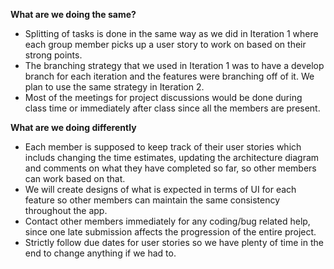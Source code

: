 **What are we doing the same?**

- Splitting of tasks is done in the same way as we did in Iteration 1 where each group member picks up a user story to work on based on their strong points.
- The branching strategy that we used in Iteration 1 was to have a develop branch for each iteration and the features were branching off of it. We plan to use the same strategy in Iteration 2.
- Most of the meetings for project discussions would be done during class time or immediately after class since all the members are present.

**What are we doing differently**

- Each member is supposed to keep track of their user stories which includs changing the time estimates, updating the architecture diagram and comments on what they have completed so far, so other members can work based on that.
- We will create designs of what is expected in terms of UI for each feature so other members can maintain the same consistency throughout the app.
- Contact other members immediately for any coding/bug related help, since one late submission affects the progression of the entire project.
- Strictly follow due dates for user stories so we have plenty of time in the end to change anything if we had to.

